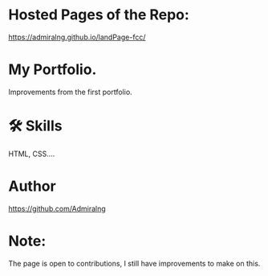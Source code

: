 # Hosted Pages of the Repo:
https://admiralng.github.io/landPage-fcc/

# My Portfolio.
Improvements from the first portfolio.

# 🛠 Skills
HTML, CSS....

# Author
https://github.com/Admiralng

# Note:
The page is open to contributions, I still have improvements to make on this.
